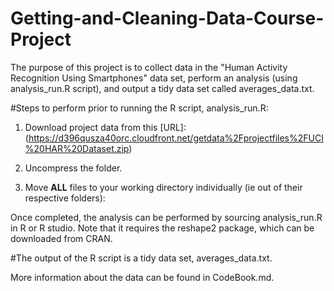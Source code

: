 # Getting-and-Cleaning-Data-Course-Project

The purpose of this project is to collect data in the "Human Activity Recognition Using Smartphones" data set, perform an analysis (using analysis_run.R script), and output a tidy data set called averages_data.txt.

#Steps to perform prior to running the R script, analysis_run.R:
1. Download project data from this [URL]:
  (https://d396qusza40orc.cloudfront.net/getdata%2Fprojectfiles%2FUCI%20HAR%20Dataset.zip)

2. Uncompress the folder.

3. Move **ALL** files to your working directory individually (ie out of their respective folders):

Once completed, the analysis can be performed by sourcing analysis_run.R in R or R studio. Note that it requires the reshape2 package, which can be downloaded from CRAN.

#The output of the R script is a tidy data set, averages_data.txt.

More information about the data can be found in CodeBook.md.
